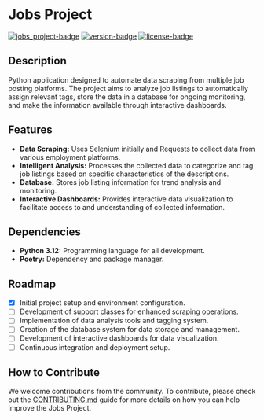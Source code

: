<!-- [![Project Image](path_to_image)](link_to_higher_resolution_image) -->

# Jobs Project
[![jobs_project-badge]][repo] [![version-badge]][changelog] [![license-badge]][license]

## Description
Python application designed to automate data scraping from multiple job posting platforms. The project aims to analyze job listings to automatically assign relevant tags, store the data in a database for ongoing monitoring, and make the information available through interactive dashboards.

## Features
- **Data Scraping:** Uses Selenium initially and Requests to collect data from various employment platforms.
- **Intelligent Analysis:** Processes the collected data to categorize and tag job listings based on specific characteristics of the descriptions.
- **Database:** Stores job listing information for trend analysis and monitoring.
- **Interactive Dashboards:** Provides interactive data visualization to facilitate access to and understanding of collected information.

## Dependencies
- **Python 3.12:** Programming language for all development.
- **Poetry:** Dependency and package manager.

## Roadmap
- [x] Initial project setup and environment configuration.
- [ ] Development of support classes for enhanced scraping operations.
- [ ] Implementation of data analysis tools and tagging system.
- [ ] Creation of the database system for data storage and management.
- [ ] Development of interactive dashboards for data visualization.
- [ ] Continuous integration and deployment setup.

## How to Contribute
We welcome contributions from the community. To contribute, please check out the [CONTRIBUTING.md](CONTRIBUTING.md) guide for more details on how you can help improve the Jobs Project.


[jobs_project-badge]: https://img.shields.io/badge/Jobs%20Project-%23E05735
[repo]: https://github.com/Chr0l/Jobs_Project
[version-badge]: https://img.shields.io/badge/version-0.2.0-blue
[changelog]: ./CHANGELOG.md
[license-badge]: https://img.shields.io/badge/license-MIT-blue.svg
[license]: ./LICENSE
